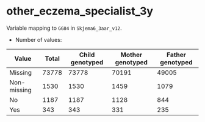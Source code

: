 # other_eczema_specialist_3y
Variable mapping to `GG84` in `Skjema6_3aar_v12`.
- Number of values:

| Value | Total | Child genotyped | Mother genotyped | Father genotyped |
| ----- | ----- | --------------- | ---------------- | ---------------- |
| Missing | 73778 | 73778 | 70191 | 49005 |
| Non-missing | 1530 | 1530 | 1459 | 1079 |
| No | 1187 | 1187 | 1128 |844 |
| Yes | 343 | 343 | 331 |235 |



